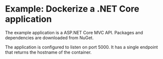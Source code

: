 # Example: Dockerize a .NET Core application

The example application is a ASP.NET Core MVC API. Packages and dependencies are downloaded from NuGet.

The application is configured to listen on port 5000. It has a single endpoint that returns the hostname of the container.  


